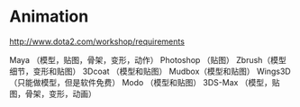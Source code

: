 # Animation

http://www.dota2.com/workshop/requirements


Maya （模型，贴图，骨架，变形，动作）
Photoshop （贴图）
Zbrush（模型细节，变形和贴图）
3Dcoat （模型和贴图）
Mudbox（模型和贴图）
Wings3D （只能做模型，但是软件免费）
Modo （模型和贴图）
3DS-Max （模型，贴图，骨架，变形，动画）
